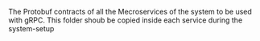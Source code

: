 The Protobuf contracts of all the Mecroservices of the system to be used with gRPC.
This folder shoub be copied inside each service during the system-setup